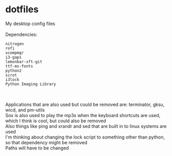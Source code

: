 # dotfiles
My desktop config files<br/><br/>
Dependencies:<br/>
```
nitrogen
rofi
xcompmgr
i3-gaps
lemonbar-xft-git
ttf-ms-fonts
python2
scrot
i3lock
Python Imaging Library
```
<br/>
<br/>
Applications that are also used but could be removed are: terminator, gksu, wicd, and pm-utils<br/>
Sox is also used to play the mp3s when the keyboard shortcuts are used, which I think is cool, but could also be removed<br/>
Also things like ping and xrandr and sed that are built in to linux systems are used<br/>
I'm thinking about changing the lock script to something other than python, so that dependency might be removed<br/>
Paths will have to be changed<br/>